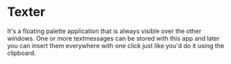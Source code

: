 # Texter
It's a floating palette application that is always visible over the other windows. One or more textmessages can be stored with this app and later you can insert them everywhere with one click just like you'd do it using the clipboard.
